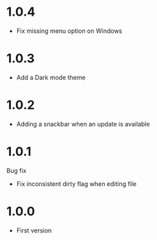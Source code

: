 # 1.0.4
- Fix missing menu option on Windows

# 1.0.3
- Add a Dark mode theme

# 1.0.2
- Adding a snackbar when an update is available

# 1.0.1
Bug fix
- Fix inconsistent dirty flag when editing file

# 1.0.0
- First version 

